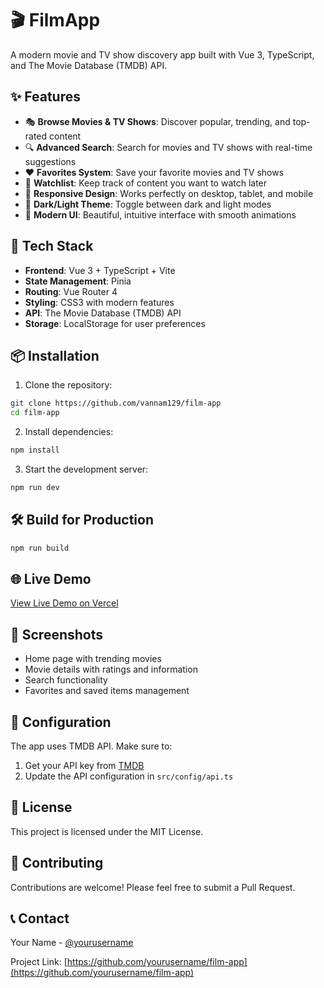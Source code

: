 # 🎬 FilmApp

A modern movie and TV show discovery app built with Vue 3, TypeScript, and The Movie Database (TMDB) API.

## ✨ Features

- 🎭 **Browse Movies & TV Shows**: Discover popular, trending, and top-rated content
- 🔍 **Advanced Search**: Search for movies and TV shows with real-time suggestions
- ❤️ **Favorites System**: Save your favorite movies and TV shows
- 💾 **Watchlist**: Keep track of content you want to watch later
- 📱 **Responsive Design**: Works perfectly on desktop, tablet, and mobile
- 🌙 **Dark/Light Theme**: Toggle between dark and light modes
- 🎨 **Modern UI**: Beautiful, intuitive interface with smooth animations

## 🚀 Tech Stack

- **Frontend**: Vue 3 + TypeScript + Vite
- **State Management**: Pinia
- **Routing**: Vue Router 4
- **Styling**: CSS3 with modern features
- **API**: The Movie Database (TMDB) API
- **Storage**: LocalStorage for user preferences

## 📦 Installation

1. Clone the repository:
```bash
git clone https://github.com/vannam129/film-app
cd film-app
```

2. Install dependencies:
```bash
npm install
```

3. Start the development server:
```bash
npm run dev
```

## 🛠️ Build for Production

```bash
npm run build
```

## 🌐 Live Demo

[View Live Demo on Vercel](https://your-app-name.vercel.app)

## 📱 Screenshots

- Home page with trending movies
- Movie details with ratings and information
- Search functionality
- Favorites and saved items management

## 🔧 Configuration

The app uses TMDB API. Make sure to:
1. Get your API key from [TMDB](https://www.themoviedb.org/settings/api)
2. Update the API configuration in `src/config/api.ts`

## 📄 License

This project is licensed under the MIT License.

## 🤝 Contributing

Contributions are welcome! Please feel free to submit a Pull Request.

## 📞 Contact

Your Name - [@yourusername](https://twitter.com/yourusername)

Project Link: [https://github.com/yourusername/film-app](https://github.com/yourusername/film-app)